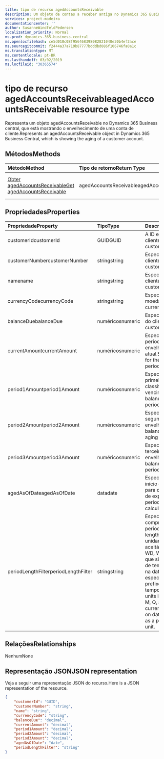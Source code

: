 ```yaml
---
title: tipo de recurso agedAccountsReceivable
description: Um objeto de contas a receber antiga no Dynamics 365 Business central.
services: project-madeira
documentationcenter: ''
author: SusanneWindfeldPedersen
localization_priority: Normal
ms.prod: dynamics-365-business-central
ms.openlocfilehash: ce5d010c08f956468398082821040e30b4ef2ace
ms.sourcegitcommit: f2444a37a719b87777bdddbd086f106746fa0a1c
ms.translationtype: MT
ms.contentlocale: pt-BR
ms.lasthandoff: 03/02/2019
ms.locfileid: "30365574"
---
```

# <a name="agedaccountsreceivable-resource-type"></a><span data-ttu-id="7be9b-103">tipo de recurso agedAccountsReceivable</span><span class="sxs-lookup"><span data-stu-id="7be9b-103">agedAccountsReceivable resource type</span></span>
<span data-ttu-id="7be9b-104">Representa um objeto agedAccountsReceivable no Dynamics 365 Business central, que está mostrando o envelhecimento de uma conta de cliente.</span><span class="sxs-lookup"><span data-stu-id="7be9b-104">Represents an agedAccountsReceivable object in Dynamics 365 Business Central, which is showing the aging of a customer account.</span></span>

## <a name="methods"></a><span data-ttu-id="7be9b-105">Métodos</span><span class="sxs-lookup"><span data-stu-id="7be9b-105">Methods</span></span>

| <span data-ttu-id="7be9b-106">Método</span><span class="sxs-lookup"><span data-stu-id="7be9b-106">Method</span></span>         | <span data-ttu-id="7be9b-107">Tipo de retorno</span><span class="sxs-lookup"><span data-stu-id="7be9b-107">Return Type</span></span>  |<span data-ttu-id="7be9b-108">Descrição</span><span class="sxs-lookup"><span data-stu-id="7be9b-108">Description</span></span>|
|:---------------|:-------------|:----------|
|[<span data-ttu-id="7be9b-109">Obter agedAccountsReceivable</span><span class="sxs-lookup"><span data-stu-id="7be9b-109">Get agedAccountsReceivable</span></span>](../api/dynamics-agedaccountsreceivable-get.md)|<span data-ttu-id="7be9b-110">agedAccountsReceivable</span><span class="sxs-lookup"><span data-stu-id="7be9b-110">agedAccountsReceivable</span></span>|<span data-ttu-id="7be9b-111">Obter o objeto agedAccountsReceivable</span><span class="sxs-lookup"><span data-stu-id="7be9b-111">Get agedAccountsReceivable object</span></span>|

## <a name="properties"></a><span data-ttu-id="7be9b-112">Propriedades</span><span class="sxs-lookup"><span data-stu-id="7be9b-112">Properties</span></span>
| <span data-ttu-id="7be9b-113">Propriedade</span><span class="sxs-lookup"><span data-stu-id="7be9b-113">Property</span></span>       | <span data-ttu-id="7be9b-114">Tipo</span><span class="sxs-lookup"><span data-stu-id="7be9b-114">Type</span></span>    |<span data-ttu-id="7be9b-115">Descrição</span><span class="sxs-lookup"><span data-stu-id="7be9b-115">Description</span></span>                                  |
|:---------------|:--------|:--------------------------------------------|
|<span data-ttu-id="7be9b-116">customerId</span><span class="sxs-lookup"><span data-stu-id="7be9b-116">customerId</span></span>      |<span data-ttu-id="7be9b-117">GUID</span><span class="sxs-lookup"><span data-stu-id="7be9b-117">GUID</span></span>     |<span data-ttu-id="7be9b-118">A ID exclusiva do cliente.</span><span class="sxs-lookup"><span data-stu-id="7be9b-118">The unique ID of customer.</span></span>                   |
|<span data-ttu-id="7be9b-119">customerNumber</span><span class="sxs-lookup"><span data-stu-id="7be9b-119">customerNumber</span></span>  |<span data-ttu-id="7be9b-120">string</span><span class="sxs-lookup"><span data-stu-id="7be9b-120">string</span></span>   |<span data-ttu-id="7be9b-121">Especifica o número do cliente.</span><span class="sxs-lookup"><span data-stu-id="7be9b-121">Specifies customer's number.</span></span>                 |
|<span data-ttu-id="7be9b-122">name</span><span class="sxs-lookup"><span data-stu-id="7be9b-122">name</span></span>            |<span data-ttu-id="7be9b-123">string</span><span class="sxs-lookup"><span data-stu-id="7be9b-123">string</span></span>   |<span data-ttu-id="7be9b-124">Especifica o nome do cliente.</span><span class="sxs-lookup"><span data-stu-id="7be9b-124">Specifies customer's name.</span></span>                   |
|<span data-ttu-id="7be9b-125">currencyCode</span><span class="sxs-lookup"><span data-stu-id="7be9b-125">currencyCode</span></span>    |<span data-ttu-id="7be9b-126">string</span><span class="sxs-lookup"><span data-stu-id="7be9b-126">string</span></span>   |<span data-ttu-id="7be9b-127">Especifica a moeda.</span><span class="sxs-lookup"><span data-stu-id="7be9b-127">Specifies the currency.</span></span>                      |
|<span data-ttu-id="7be9b-128">balanceDue</span><span class="sxs-lookup"><span data-stu-id="7be9b-128">balanceDue</span></span>      |<span data-ttu-id="7be9b-129">numéricos</span><span class="sxs-lookup"><span data-stu-id="7be9b-129">numeric</span></span>  |<span data-ttu-id="7be9b-130">Especifica o saldo total do cliente.</span><span class="sxs-lookup"><span data-stu-id="7be9b-130">Specifies the customer's total balance.</span></span>      |
|<span data-ttu-id="7be9b-131">currentAmount</span><span class="sxs-lookup"><span data-stu-id="7be9b-131">currentAmount</span></span>   |<span data-ttu-id="7be9b-132">numéricos</span><span class="sxs-lookup"><span data-stu-id="7be9b-132">numeric</span></span>  |<span data-ttu-id="7be9b-133">Especifica o saldo para o período de envelhecimento atual.</span><span class="sxs-lookup"><span data-stu-id="7be9b-133">Specifies balance for the current aging period.</span></span>|
|<span data-ttu-id="7be9b-134">period1Amount</span><span class="sxs-lookup"><span data-stu-id="7be9b-134">period1Amount</span></span>   |<span data-ttu-id="7be9b-135">numéricos</span><span class="sxs-lookup"><span data-stu-id="7be9b-135">numeric</span></span>  |<span data-ttu-id="7be9b-136">Especifica o saldo no primeiro período de classificação por vencimento.</span><span class="sxs-lookup"><span data-stu-id="7be9b-136">Specifies balance in the first aging period.</span></span> |
|<span data-ttu-id="7be9b-137">period2Amount</span><span class="sxs-lookup"><span data-stu-id="7be9b-137">period2Amount</span></span>   |<span data-ttu-id="7be9b-138">numéricos</span><span class="sxs-lookup"><span data-stu-id="7be9b-138">numeric</span></span>  |<span data-ttu-id="7be9b-139">Especifica o saldo no segundo período de envelhecimento.</span><span class="sxs-lookup"><span data-stu-id="7be9b-139">Specifies balance in the second aging period.</span></span>|
|<span data-ttu-id="7be9b-140">period3Amount</span><span class="sxs-lookup"><span data-stu-id="7be9b-140">period3Amount</span></span>   |<span data-ttu-id="7be9b-141">numéricos</span><span class="sxs-lookup"><span data-stu-id="7be9b-141">numeric</span></span>  |<span data-ttu-id="7be9b-142">Especifica o saldo no terceiro período de envelhecimento.</span><span class="sxs-lookup"><span data-stu-id="7be9b-142">Specifies balance in the third aging period.</span></span> |
|<span data-ttu-id="7be9b-143">agedAsOfDate</span><span class="sxs-lookup"><span data-stu-id="7be9b-143">agedAsOfDate</span></span>    |<span data-ttu-id="7be9b-144">data</span><span class="sxs-lookup"><span data-stu-id="7be9b-144">date</span></span>     |<span data-ttu-id="7be9b-145">Especifica a data de início do período usada para calcular os períodos de expiração.</span><span class="sxs-lookup"><span data-stu-id="7be9b-145">Specifies period start date used to calculate aging periods.</span></span>|
|<span data-ttu-id="7be9b-146">periodLengthFilter</span><span class="sxs-lookup"><span data-stu-id="7be9b-146">periodLengthFilter</span></span>|<span data-ttu-id="7be9b-147">string</span><span class="sxs-lookup"><span data-stu-id="7be9b-147">string</span></span> |<span data-ttu-id="7be9b-148">Especifica o comprimento dos períodos.</span><span class="sxs-lookup"><span data-stu-id="7be9b-148">Specifies the length of the periods.</span></span> <span data-ttu-id="7be9b-149">As unidades de tempo aceitáveis incluem: D, WD, W, M, Q e Y. C, o que significa a unidade de tempo atual com base na data, pode ser especificada como um prefixo para a unidade de tempo.</span><span class="sxs-lookup"><span data-stu-id="7be9b-149">Acceptable time units include: D, WD, W, M, Q, and Y. C, meaning current time unit based on date, can be specified as a prefix to the time unit.</span></span>|


## <a name="relationships"></a><span data-ttu-id="7be9b-150">Relações</span><span class="sxs-lookup"><span data-stu-id="7be9b-150">Relationships</span></span>
<span data-ttu-id="7be9b-151">Nenhum</span><span class="sxs-lookup"><span data-stu-id="7be9b-151">None</span></span>

## <a name="json-representation"></a><span data-ttu-id="7be9b-152">Representação JSON</span><span class="sxs-lookup"><span data-stu-id="7be9b-152">JSON representation</span></span>

<span data-ttu-id="7be9b-153">Veja a seguir uma representação JSON do recurso.</span><span class="sxs-lookup"><span data-stu-id="7be9b-153">Here is a JSON representation of the resource.</span></span>


```json
{
    "customerId": "GUID",
    "customerNumber": "string",
    "name": "string",
    "currencyCode": "string",
    "balanceDue": "decimal",
    "currentAmount": "decimal",
    "period1Amount": "decimal",
    "period2Amount": "decimal",
    "period3Amount": "decimal",
    "agedAsOfDate": "date",
    "periodLengthFilter": "string"
}

```


